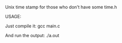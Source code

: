 Unix time stamp for those who don't have some time.h

USAGE:

Just compile it:
gcc main.c

And run the output:
./a.out
